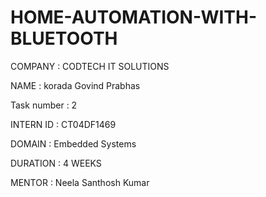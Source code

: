 # HOME-AUTOMATION-WITH-BLUETOOTH

COMPANY : CODTECH IT SOLUTIONS

NAME : korada Govind Prabhas

Task number : 2

INTERN ID : CT04DF1469

DOMAIN : Embedded Systems

DURATION : 4 WEEKS

MENTOR : Neela Santhosh Kumar

